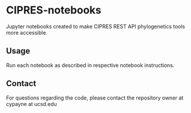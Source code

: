 # CIPRES-notebooks
Jupyter notebooks created to make CIPRES REST API phylogenetics tools more accessible.

Usage
-----

Run each notebook as described in respective notebook instructions. 

Contact
-------

For questions regarding the code, please contact the repository owner at cypayne at ucsd.edu
